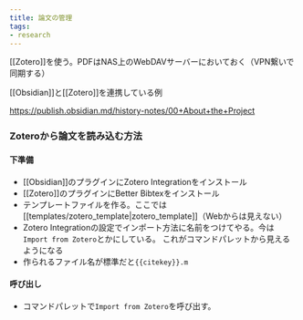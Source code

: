 ```yaml
---
title: 論文の管理
tags:
- research
---
```


[[Zotero]]を使う。PDFはNAS上のWebDAVサーバーにおいておく（VPN繋いで同期する）

[[Obsidian]]と[[Zotero]]を連携している例

https://publish.obsidian.md/history-notes/00+About+the+Project

### Zoteroから論文を読み込む方法

#### 下準備

- [[Obsidian]]のプラグインにZotero Integrationをインストール
- [[Zotero]]のプラグインにBetter Bibtexをインストール
- テンプレートファイルを作る。ここでは[[templates/zotero_template|zotero_template]]（Webからは見えない）
- Zotero Integrationの設定でインポート方法に名前をつけてやる。今は`Import from Zotero`とかにしている。 これがコマンドパレットから見えるようになる
- 作られるファイル名が標準だと`{{citekey}}.m`

#### 呼び出し

- コマンドパレットで`Import from Zotero`を呼び出す。
